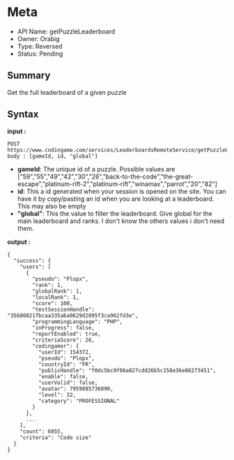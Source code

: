 # Meta
  - API Name: getPuzzleLeaderboard
  - Owner: Orabig
  - Type: Reversed
  - Status: Pending
  

## Summary
Get the full leaderboard of a given puzzle

## Syntax
__input :__
```
POST https://www.codingame.com/services/LeaderboardsRemoteService/getPuzzleLeaderboard
body : [gameId, id, "global"]
```
  - **gameId**: The unique id of a puzzle. Possible values are ["59","55","49","42","30","26","back-to-the-code","the-great-escape","platinum-rift-2","platinum-rift","winamax","parrot","20","82"]
  - **id**: This a id generated when your session is opened on the site. You can have it by copy/pasting an id when you are looking at a leaderboard. This may also be empty
  - **"global"**: This the value to filter the leaderboard. Give global for the main leaderboard and ranks. I don't know the others values i don't need them.

__output :__
```
{
  "success": {
    "users": [
      {
        "pseudo": "Plopx",
        "rank": 1,
        "globalRank": 1,
        "localRank": 1,
        "score": 100,
        "testSessionHandle": "35680821fbcaa335a6a0629d2095f3ca962fd3e",
        "programmingLanguage": "PHP",
        "inProgress": false,
        "reportEnabled": true,
        "criteriaScore": 26,
        "codingamer": {
          "userId": 154372,
          "pseudo": "Plopx",
          "countryId": "FR",
          "publicHandle": "f0dc5bc9f06a827cdd26b5c158e36e86273451",
          "enable": false,
          "userValid": false,
          "avatar": 7959085736890,
          "level": 32,
          "category": "PROFESSIONAL"
        }
      },
	  ...
    ],
    "count": 6855,
    "criteria": "Code size"
  }
} 
```
